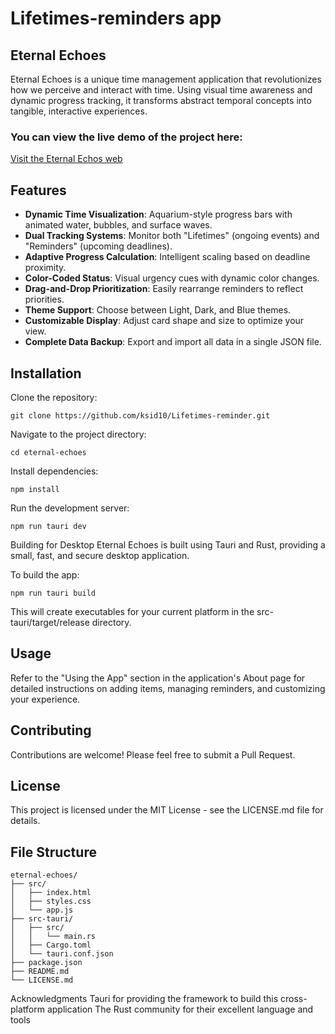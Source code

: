 # Lifetimes-reminders app

## Eternal Echoes
Eternal Echoes is a unique time management application that revolutionizes how we perceive and interact with time. Using visual time awareness and dynamic progress tracking, it transforms abstract temporal concepts into tangible, interactive experiences.

### You can view the live demo of the project here:
<a href="https://sidhvk.github.io/Lifetimes-reminder/" target="_blank">Visit the Eternal Echos web</a>

## Features
- **Dynamic Time Visualization**: Aquarium-style progress bars with animated water, bubbles, and surface waves.
- **Dual Tracking Systems**: Monitor both "Lifetimes" (ongoing events) and "Reminders" (upcoming deadlines).
- **Adaptive Progress Calculation**: Intelligent scaling based on deadline proximity.
- **Color-Coded Status**: Visual urgency cues with dynamic color changes.
- **Drag-and-Drop Prioritization**: Easily rearrange reminders to reflect priorities.
- **Theme Support**: Choose between Light, Dark, and Blue themes.
- **Customizable Display**: Adjust card shape and size to optimize your view.
- **Complete Data Backup**: Export and import all data in a single JSON file.

## Installation
Clone the repository:

```
git clone https://github.com/ksid10/Lifetimes-reminder.git
```

Navigate to the project directory:
```
cd eternal-echoes
```

Install dependencies:
```
npm install
```
Run the development server:
```
npm run tauri dev
```

Building for Desktop
Eternal Echoes is built using Tauri and Rust, providing a small, fast, and secure desktop application.

To build the app:
```
npm run tauri build
```

This will create executables for your current platform in the src-tauri/target/release directory.

## Usage
Refer to the "Using the App" section in the application's About page for detailed instructions on adding items, managing reminders, and customizing your experience.

## Contributing
Contributions are welcome! Please feel free to submit a Pull Request.

## License
This project is licensed under the MIT License - see the LICENSE.md file for details.

## File Structure
```file structure
eternal-echoes/
├── src/
│   ├── index.html
│   ├── styles.css
│   └── app.js
├── src-tauri/
│   ├── src/
│   │   └── main.rs
│   ├── Cargo.toml
│   └── tauri.conf.json
├── package.json
├── README.md
└── LICENSE.md
```
Acknowledgments
Tauri for providing the framework to build this cross-platform application
The Rust community for their excellent language and tools


